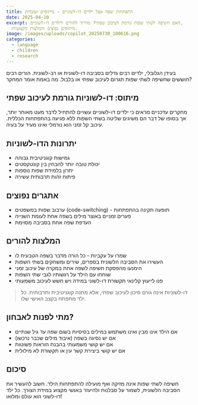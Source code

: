 ```yaml
---
title: התפתחות שפה אצל ילדים דו-לשוניים - מיתוסים ועובדות
date: 2025-04-10
excerpt: האם חשיפה לשתי שפות גורמת לעיכוב שפתי? מדריך להורים לילדים דו-לשוניים,
  מיתוסים נפוצים והמלצות מקצועיות.
image: /images/uploads/copilot_20250730_100616.png
categories:
  - language
  - children
  - research
---
```


בעידן הגלובלי, ילדים רבים גדלים בסביבה דו-לשונית או רב-לשונית. הורים רבים חוששים שחשיפה לשתי שפות תגרום לעיכוב שפתי או בלבול. מה באמת אומר המחקר?

## מיתוס: דו-לשוניות גורמת לעיכוב שפתי

מחקרים עדכניים מראים כי ילדים דו-לשוניים עשויים להתחיל לדבר מעט מאוחר יותר, אך בסופו של דבר הם משיגים שליטה בשתי השפות ללא פגיעה בהתפתחות הכללית. עיכוב קל זמני הוא נורמלי ואינו מעיד על בעיה.

## יתרונות הדו-לשוניות

*   גמישות קוגניטיבית גבוהה
*   יכולת טובה יותר להבחין בין קונטקסטים
*   יתרון בלמידת שפות נוספות
*   פיתוח זהות תרבותית עשירה

## אתגרים נפוצים

*   ערבוב שפות במשפטים (code-switching) - תופעה תקינה בהתפתחות
*   פערים זמניים באוצר מילים בשפה אחת לעומת השנייה
*   העדפת שפה אחת בסביבה מסוימת

## המלצות להורים

*   שמרו על עקביות - כל הורה מדבר בשפה הטבעית לו
*   העשירו את הסביבה הלשונית בספרים, שירים ומשחקים בשתי השפות
*   הימנעו מהפסקת חשיפה לשפה אחת במקרה של עיכוב זמני
*   שוחחו עם הילד על רגשותיו לגבי שתי השפות
*   פנו לייעוץ קלינאי תקשורת דו-לשוני במידה ויש חשש לעיכוב משמעותי

> דו-לשוניות אינה גורם סיכון לעיכוב שפתי, אלא מתנה קוגניטיבית ותרבותית. כל ילד מתפתח בקצב האישי שלו.

## מתי לפנות לאבחון?

*   אם הילד אינו מבין ואינו משתמש במילים בסיסיות בשום שפה עד גיל שנתיים
*   אם יש נסיגה בשפה (איבוד מילים שכבר נרכשו)
*   אם יש קושי משמעותי בהבנת הוראות פשוטות
*   אם יש קושי ביצירת קשר עין או תקשורת לא מילולית

## סיכום

חשיפה לשתי שפות אינה מזיקה ואף מועילה להתפתחות הילד. חשוב להעשיר את הסביבה הלשונית, לשמור על סבלנות ולהיעזר באנשי מקצוע במידת הצורך. כל ילד דו-לשוני הוא עולם ומלואו!
